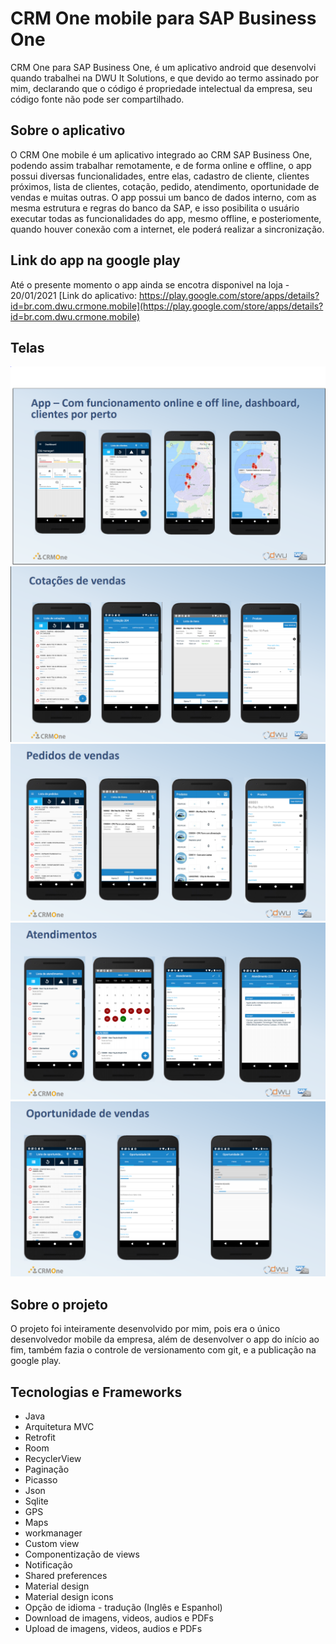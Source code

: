 # CRM One mobile para SAP Business One

CRM One para SAP Business One, é um aplicativo android que desenvolvi quando trabalhei na DWU It Solutions, 
e que devido ao termo assinado por mim, declarando que o código é propriedade intelectual da empresa, seu código fonte não pode ser compartilhado.

## Sobre o aplicativo

O CRM One mobile é um aplicativo integrado ao CRM SAP Business One, podendo assim trabalhar remotamente,
e de forma online e offline, o app possui diversas funcionalidades, entre elas, cadastro de cliente, clientes próximos, lista de clientes, 
cotação, pedido, atendimento, oportunidade de vendas e muitas outras.
O app possui um banco de dados interno, com as mesma estrutura e regras do banco da SAP, e isso posibilita o usuário executar todas as funcionalidades do app, mesmo offline,
e posteriomente, quando houver conexão com a internet, ele poderá realizar a sincronização.

## Link do app na google play

Até o presente momento o app ainda se encotra disponivel na loja - 20/01/2021
[Link do aplicativo: https://play.google.com/store/apps/details?id=br.com.dwu.crmone.mobile](https://play.google.com/store/apps/details?id=br.com.dwu.crmone.mobile)

## Telas

![png](https://github.com/patriciojdutra/CRM-One-para-SAP-Business-One/blob/main/crm1.PNG)
![png](https://github.com/patriciojdutra/CRM-One-para-SAP-Business-One/blob/main/crm2.PNG)
![png](https://github.com/patriciojdutra/CRM-One-para-SAP-Business-One/blob/main/crm3.PNG)
![png](https://github.com/patriciojdutra/CRM-One-para-SAP-Business-One/blob/main/crm4.PNG)
![png](https://github.com/patriciojdutra/CRM-One-para-SAP-Business-One/blob/main/crm5.PNG)

## Sobre o projeto

O projeto foi inteiramente desenvolvido por mim, pois era o único desenvolvedor mobile da empresa,
além de desenvolver o app do início ao fim, também fazia o controle de versionamento com git, e a publicação na google play.

## Tecnologias e Frameworks

* Java
* Arquitetura MVC
* Retrofit
* Room
* RecyclerView
* Paginação
* Picasso
* Json
* Sqlite
* GPS
* Maps
* workmanager
* Custom view
* Componentização de views
* Notificação
* Shared preferences
* Material design
* Material design icons
* Opção de idioma - tradução (Inglês e Espanhol)
* Download de imagens, videos, audios e PDFs
* Upload de imagens, videos, audios e PDFs





